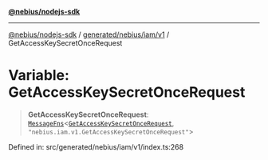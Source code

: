 [**@nebius/nodejs-sdk**](../../../../../README.md)

---

[@nebius/nodejs-sdk](../../../../../README.md) / [generated/nebius/iam/v1](../README.md) / GetAccessKeySecretOnceRequest

# Variable: GetAccessKeySecretOnceRequest

> **GetAccessKeySecretOnceRequest**: [`MessageFns`](../../../../../runtime/protos/core/interfaces/MessageFns.md)\<[`GetAccessKeySecretOnceRequest`](../interfaces/GetAccessKeySecretOnceRequest.md), `"nebius.iam.v1.GetAccessKeySecretOnceRequest"`\>

Defined in: src/generated/nebius/iam/v1/index.ts:268
